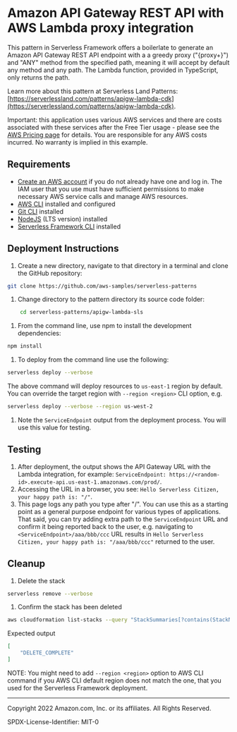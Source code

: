 # Amazon API Gateway REST API with AWS Lambda proxy integration

This pattern in Serverless Framework offers a boilerlate to generate an Amazon API Gateway REST API endpoint with a a greedy proxy ("{proxy+}") and "ANY" method from the specified path, meaning it will accept by default any method and any path. The Lambda function, provided in TypeScript, only returns the path.

Learn more about this pattern at Serverless Land Patterns: [https://serverlessland.com/patterns/apigw-lambda-cdk](https://serverlessland.com/patterns/apigw-lambda-cdk).

Important: this application uses various AWS services and there are costs associated with these services after the Free Tier usage - please see the [AWS Pricing page](https://aws.amazon.com/pricing/) for details. You are responsible for any AWS costs incurred. No warranty is implied in this example.

## Requirements

* [Create an AWS account](https://portal.aws.amazon.com/gp/aws/developer/registration/index.html) if you do not already have one and log in. The IAM user that you use must have sufficient permissions to make necessary AWS service calls and manage AWS resources.
* [AWS CLI](https://docs.aws.amazon.com/cli/latest/userguide/install-cliv2.html) installed and configured
* [Git CLI](https://git-scm.com/book/en/v2/Getting-Started-Installing-Git) installed
* [NodeJS](https://nodejs.org/en/download/) (LTS version) installed
* [Serverless Framework CLI](https://www.serverless.com/framework/docs/getting-started) installed

## Deployment Instructions

1. Create a new directory, navigate to that directory in a terminal and clone the GitHub repository:

``` sh
git clone https://github.com/aws-samples/serverless-patterns
```

1. Change directory to the pattern directory its source code folder:

``` sh
    cd serverless-patterns/apigw-lambda-sls
```

1. From the command line, use npm to install the development dependencies:

``` sh
npm install
```

1. To deploy from the command line use the following:

``` sh
serverless deploy --verbose
```

The above command will deploy resources to `us-east-1` region by default. You can override the target region with `--region <region>` CLI option, e.g.

``` sh
serverless deploy --verbose --region us-west-2
```

1. Note the `ServiceEndpoint` output from the deployment process. You will use this value for testing.

## Testing

1. After deployment, the output shows the API Gateway URL with the Lambda integration, for example: `ServiceEndpoint: https://<random-id>.execute-api.us-east-1.amazonaws.com/prod/`.
1. Accessing the URL in a browser, you see: `Hello Serverless Citizen, your happy path is: "/"`.
1. This page logs any path you type after "/". You can use this as a starting point as a general purpose endpoint for various types of applications. That said, you can try adding extra path to the `ServiceEndpoint` URL and confirm it being reported back to the user, e.g. navigating to `<ServiceEndpoint>/aaa/bbb/ccc` URL results in `Hello Serverless Citizen, your happy path is: "/aaa/bbb/ccc"` returned to the user.

## Cleanup

1. Delete the stack

```sh
serverless remove --verbose
```

1. Confirm the stack has been deleted

```sh
aws cloudformation list-stacks --query "StackSummaries[?contains(StackName,'apigw-lambda-sls-prod')].StackStatus"
```

Expected output

```json
[
    "DELETE_COMPLETE"
]
```

NOTE: You might need to add `--region <region>` option to AWS CLI command if you AWS CLI default region does not match the one, that you used for the Serverless Framework deployment.

----
Copyright 2022 Amazon.com, Inc. or its affiliates. All Rights Reserved.

SPDX-License-Identifier: MIT-0
